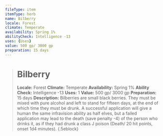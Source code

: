 ```yaml
---
fileType: item
itemType: herb
name: Bilberry
locale: Forest
climate: Temperate
availability: Spring 1%
abilityCheck: Intelligence -13
uses: {Uses}
value: 500 gp/ 3000 gp
preparation: 15 days
---
```

>#  Bilberry
>
> **Locale:** Forest
> **Climate:** Temperate
> **Availability:** Spring 1%
> **Ability Check:** Intelligence -13
> **Uses:** 1
> **Value:** 500 gp/ 3000 gp
> **Preparation:** 15 days
> **Description:** Bilberries are small black berries. They must be mixed with pure alcohol and left to stand for fifteen days, at the end of which time they must be drunk. A successful application will give a human the same infravision ability as half elves, but a failed application may lead to the death (save penalty -4) of the person who drinks it, as if they had drunk a class J poison (Death/ 20 hit points, onset 1d4 minutes).
{.5eblock}

